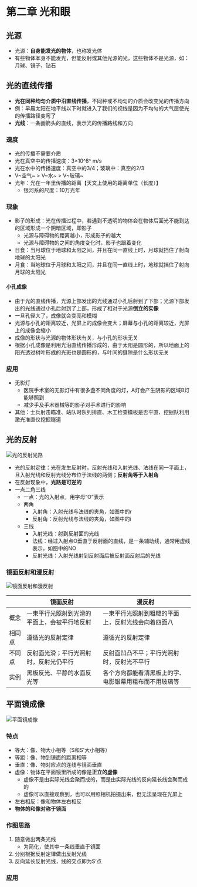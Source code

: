 # 第二章 光和眼

## 光源

- 光源：**自身能发光的物体**，也称发光体
- 有些物体本身不能发光，但能反射或其他光源的光，这些物体不是光源，如：月球、镜子、钻石

## 光的直线传播

- **光在同种均匀介质中沿直线传播**，不同种或不均匀的介质会改变光的传播方向
- 例：早晨太阳在地平线以下时就进入了我们的视线是因为不均匀的大气层使光的传播路径变弯了
- **光线**：一条画箭头的直线，表示光的传播路线和方向

### 速度

- 光的传播不需要介质
- 光在真空中的传播速度：3×10^8^ m/s
- 光在水中的传播速度：真空中的3/4；玻璃中：真空的2/3
- V~空气~ > V~水~ > V~玻璃~
- 光年：光在一年里传播的距离【天文上使用的距离单位（长度）】
  - 银河系的尺度：10万光年

### 现象

- 影子的形成：光在传播过程中，若遇到不透明的物体会在物体后面光不能到达的区域形成一个阴暗区域，即影子
  - 光源与障碍物的距离越小，形成影子的越大
  - 光源与障碍物的之间的角度变化时，影子也跟着变化
- 日食：当月球位于地球和太阳之间，并且在同一直线上时，月球就挡住了射向地球的太阳光
- 月食：当地球位于月球和太阳之间，并且在同一直线上时，地球就挡住了射向月球的太阳光

#### 小孔成像

- 由于光的直线传播，光源上部发出的光线通过小孔后射到了下部；光源下部发出的光线通过小孔后射到了上部，形成了相对于光源**倒立的实像**
- 一旦孔径大了，成像就会变亮和模糊
- 光源与小孔的距离较近，光屏上的成像会变大；屏幕与小孔的距离较近，光屏上的成像会缩小
- 成像的形状与光源的物体形状有关，与小孔的形状无关
- 根据小孔成像是利用光沿直线传播形成的，由于太阳是圆形的，所以地面上的阳光透过树叶形成的光斑也是圆形的，与叶间的缝隙是什么形状无关

### 应用

- 无影灯
  - 医院手术室的无影灯中有很多盏不同角度的灯，A灯会产生阴影的区域B灯能够照到
  - 减少手及手术器械等的影子对手术进行的影响
- 其他：士兵射击瞄准、站队时队列排直、木工检查模板是否平直、挖掘队利用激光准直仪挖掘隧道

## 光的反射

![光的反射光路](https://i.ibb.co/g468Tq8/image.png)

- 光的反射定律：光在发生反射时，反射光线和入射光线、法线在同一平面上，且入射光线和反射光线分布位于法线的两侧；**反射角等于入射角**
- 在反射现象中，**光路是可逆的**
- 一点二角三线
  - 一点：光的入射点，用字母“O”表示
  - 两角
    - 入射角：入射光线与法线的夹角，如图中的r
    - 反射角：反射光线与法线的夹角，如图中的i
  - 三线
    - 入射光线：射到反射面的光线
    - 法线：经过入射点O垂直于反射面的直线，是一条辅助线，通常用虚线表示，如图中的NO
    - 反射光线：入射光线射到反射面后被反射面反射后的光线

### 镜面反射和漫反射

![镜面反射和漫反射](https://i.ibb.co/7jVN88x/image.png)

|        | 镜面反射                                     | 漫反射                                                 |
| ------ | -------------------------------------------- | ------------------------------------------------------ |
| 概念   | 一束平行光照射到光滑的平面上，会被平行地反射 | 一束平行光照射到粗糙的平面上，反射光线会向着四面八     |
| 相同点 | 遵循光的反射定律                             | 遵循光的反射定律                                       |
| 不同点 | 反射面光滑；平行光照射时，反射光仍平行       | 反射面凹凸不平；平行光照射时，反射光不平行             |
| 实例   | 黑板反光、平静的水面反光等                   | 各个方向都能看清黑板上的字、电影银幕用粗布而不用玻璃等 |

## 平面镜成像

![平面镜成像](https://i.ibb.co/1vP5x25/image.png)

### 特点

- 等大：像、物大小相等（S和S'大小相等）
- 等距：像、物到镜面的距离相等
- 垂直：像、物对应点的连线与镜面垂直
- 虚像：物体在平面镜里所成的像是**正立的虚像**
  - 虚像不是由实际光线会聚而成的，而是由实际光线的反向延长线会聚而成的
  - 虚像可以直接观察到，也可以用照相机拍摄出来，但无法呈现在光屏上
- 左右相反：像和物体左右相反
- **物体的和像对称于镜面**

### 作图思路

1. 随意做出两条光线
   - 为简化，使其中一条线垂直于镜面
2. 分别根据反射定律做出反射光线
3. 反向延长反射光线，线的交点即为S‘点

### 应用

